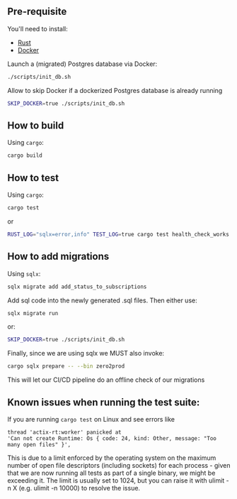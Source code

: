 ## Pre-requisite

You'll need to install:

- [Rust](https://www.rust-lang.org/tools/install)
- [Docker](https://docs.docker.com/get-docker/)

Launch a (migrated) Postgres database via Docker:

```bash
./scripts/init_db.sh
```

Allow to skip Docker if a dockerized Postgres database is already running

```bash
SKIP_DOCKER=true ./scripts/init_db.sh
```

## How to build

Using `cargo`:

```bash
cargo build
```

## How to test

Using `cargo`:

```bash
cargo test 
```

or

```bash
RUST_LOG="sqlx=error,info" TEST_LOG=true cargo test health_check_works | bunyan
```
## How to add migrations

Using `sqlx`:
```bash
sqlx migrate add add_status_to_subscriptions
```
Add sql code into the newly generated .sql files. Then either use:

```bash
sqlx migrate run
```

or:

```bash
SKIP_DOCKER=true ./scripts/init_db.sh
```
Finally, since we are using sqlx we MUST also invoke:

```bash
cargo sqlx prepare -- --bin zero2prod
```
This will let our CI/CD pipeline do an offline check of our migrations
## Known issues when running the test suite:

If you are running `cargo test` on Linux and see errors like

```
thread 'actix-rt:worker' panicked at
'Can not create Runtime: Os { code: 24, kind: Other, message: "Too many open files" }',
```

This is due to a limit enforced by the operating system on the maximum number of open file descriptors
(including sockets) for each process - given that we are now running all tests as part of a single binary,
we might be exceeding it. The limit is usually set to 1024, but you can raise it with ulimit -n X
(e.g. ulimit -n 10000) to resolve the issue.